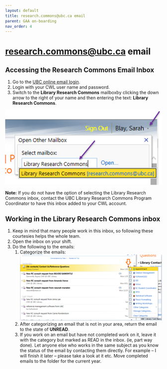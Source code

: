 ```yaml
---
layout: default
title: research.commons@ubc.ca email
parent: GAA on-boarding
nav_order: 4
---
```

# research.commons@ubc.ca email

## Accessing the Research Commons Email Inbox
1. Go to the <a href="https://www.mail.ubc.ca/owa/research.commons@ubc.ca/" target="blank">UBC online email login</a>.
2. Login with your CWL user name and password.
3. Switch to the **Library Research Commons** mailboxby clicking the down arrow to the right of your name and then entering the text: **Library Research Commons**.

![](../../assets/images/chooseLibraryResearchCommonsinbox.png)

**Note:** If you do not have the option of selecting the Library Research Commons inbox, contact the UBC Library Research Commons Program Coordinator to have this inbox added to your CWL account.

## Working in the Library Research Commons inbox
1. Keep in mind that many people work in this inbox, so following these courtesies helps the whole team.
2. Open the inbox on your shift.
3. Do the following to the emails:
   1. Categorize the emails: ![](../../assets/images/emailcategories.png)
   2. After categorizing an email that is not in your area, return the email to the state of **UNREAD**.
   3. If you work on an email but have not completed work on it, leave it with the category but marked as READ in the inbox. (ie, part way done). Let anyone else who works in the same subject as you know the status of the email by contacting them directly. For example – I will finish it later – please take a look at it etc.
Move completed emails to the folder for the current year.
